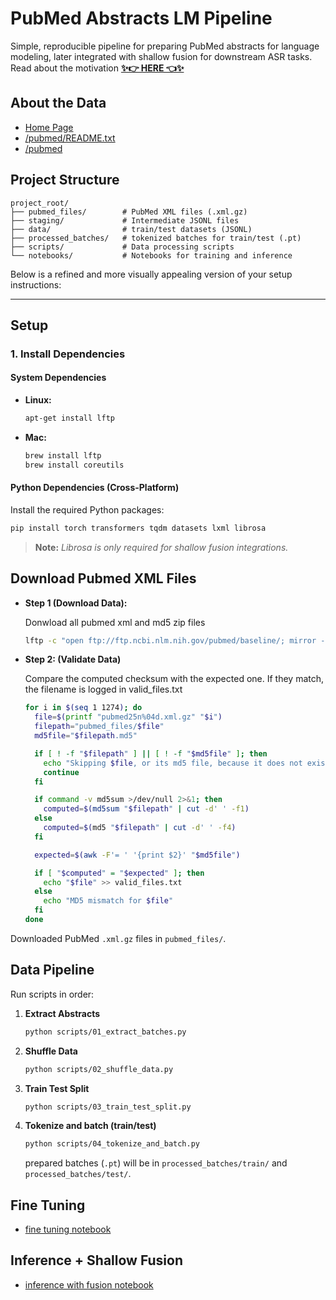 # PubMed Abstracts LM Pipeline

Simple, reproducible pipeline for preparing PubMed abstracts for language modeling, later integrated with shallow fusion for downstream ASR tasks.  
Read about the motivation [**✨👉 HERE 👈✨**](assets_folder/ARTICLE.html)

## About the Data
- [Home Page](https://pubmed.ncbi.nlm.nih.gov)
- [/pubmed/README.txt](https://ftp.ncbi.nlm.nih.gov/pubmed/README.txt)
- [/pubmed](https://ftp.ncbi.nlm.nih.gov/pubmed/)

## Project Structure

```
project_root/
├── pubmed_files/        # PubMed XML files (.xml.gz)
├── staging/             # Intermediate JSONL files
├── data/                # train/test datasets (JSONL)
├── processed_batches/   # tokenized batches for train/test (.pt)
├── scripts/             # Data processing scripts
└── notebooks/           # Notebooks for training and inference
```
Below is a refined and more visually appealing version of your setup instructions:

---

## Setup

### 1. Install Dependencies

#### System Dependencies

- **Linux:**
  ```bash
  apt-get install lftp
  ```

- **Mac:**
  ```bash
  brew install lftp
  brew install coreutils
  ```

#### Python Dependencies (Cross-Platform)

Install the required Python packages:
```bash
pip install torch transformers tqdm datasets lxml librosa
```

> **Note:** *Librosa is only required for shallow fusion integrations.*


## Download Pubmed XML Files

- **Step 1 (Download Data):** 

  Donwload all pubmed xml and md5 zip files
  ```zsh
  lftp -c "open ftp://ftp.ncbi.nlm.nih.gov/pubmed/baseline/; mirror --parallel=10 . pubmed_files"
  ```

- **Step 2: (Validate Data)** 

  Compare the computed checksum with the expected one. If they match, the filename is logged in valid_files.txt
  ```zsh
  for i in $(seq 1 1274); do
    file=$(printf "pubmed25n%04d.xml.gz" "$i")
    filepath="pubmed_files/$file"
    md5file="$filepath.md5"

    if [ ! -f "$filepath" ] || [ ! -f "$md5file" ]; then
      echo "Skipping $file, or its md5 file, because it does not exist"
      continue
    fi

    if command -v md5sum >/dev/null 2>&1; then
      computed=$(md5sum "$filepath" | cut -d' ' -f1)
    else
      computed=$(md5 "$filepath" | cut -d' ' -f4)
    fi

    expected=$(awk -F'= ' '{print $2}' "$md5file")

    if [ "$computed" = "$expected" ]; then
      echo "$file" >> valid_files.txt
    else
      echo "MD5 mismatch for $file"
    fi
  done
  ```
Downloaded PubMed `.xml.gz` files in `pubmed_files/`.
## Data Pipeline

Run scripts in order:

1. **Extract Abstracts**

    ```bash
    python scripts/01_extract_batches.py
    ```

2. **Shuffle Data**

    ```bash
    python scripts/02_shuffle_data.py
    ```

3. **Train Test Split**

    ```bash
    python scripts/03_train_test_split.py
    ```

4. **Tokenize and batch (train/test)**

    ```bash
    python scripts/04_tokenize_and_batch.py
    ```

    prepared batches (`.pt`) will be in `processed_batches/train/` and `processed_batches/test/`.

## Fine Tuning

- [fine tuning notebook](notebooks/train_model.ipynb)

## Inference + Shallow Fusion
- [inference with fusion notebook](notebooks/train_model.ipynb)
